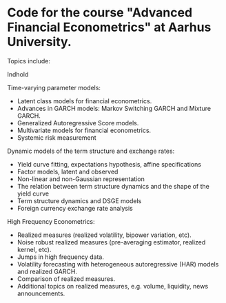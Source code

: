 # Code for the course "Advanced Financial Econometrics" at Aarhus University. 

Topics include: 

Indhold

Time-varying parameter models: 
- Latent class models for financial econometrics.
- Advances in GARCH models: Markov Switching GARCH and Mixture GARCH.
- Generalized Autoregressive Score models.
- Multivariate models for financial econometrics.
- Systemic risk measurement

Dynamic models of the term structure and exchange rates:
- Yield curve fitting, expectations hypothesis, affine specifications
- Factor models, latent and observed
- Non-linear and non-Gaussian representation
- The relation between term structure dynamics and the shape of the yield curve
- Term structure dynamics and DSGE models
- Foreign currency exchange rate analysis

High Frequency Econometrics: 
- Realized measures (realized volatility, bipower variation, etc).
- Noise robust realized measures (pre-averaging estimator, realized kernel, etc).
- Jumps in high frequency data.
- Volatility forecasting with heterogeneous autoregressive (HAR) models and realized GARCH.
- Comparison of realized measures.
- Additional topics on realized measures, e.g. volume, liquidity, news announcements.
